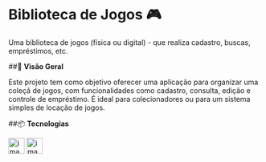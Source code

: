 # Biblioteca de Jogos 🎮
Uma biblioteca de jogos (física ou digital) - que realiza cadastro, buscas, empréstimos, etc. 


 ##🎯 **Visão Geral**
 
Este projeto tem como objetivo oferecer uma aplicação para organizar uma coleçã de jogos, com funcionalidades como cadastro, consulta, edição e controle de empréstimo. É ideal para colecionadores ou para um sistema simples de locação de jogos. 

 ##📦 **Tecnologias**

<img width="32" height="32" alt="image" src="https://github.com/user-attachments/assets/79f1321c-53e7-46d8-a362-d0582a85d660" /> <img width="32" height="32" alt="image" src="https://github.com/user-attachments/assets/3be3856d-e1fc-41a0-a79a-91033b73dbe3" />



